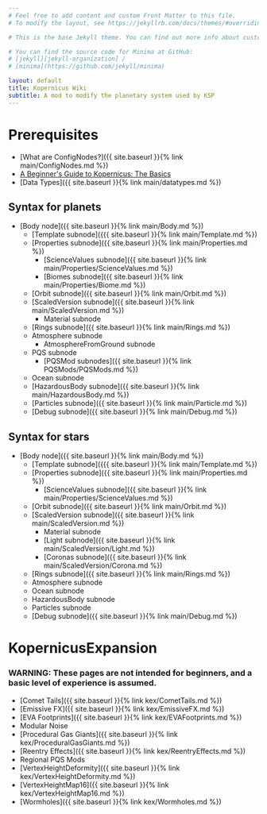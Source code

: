 ```yaml
---
# Feel free to add content and custom Front Matter to this file.
# To modify the layout, see https://jekyllrb.com/docs/themes/#overriding-theme-defaults

# This is the base Jekyll theme. You can find out more info about customizing your Jekyll theme, as well as basic Jekyll usage documentation at [jekyllrb.com](https://jekyllrb.com/)

# You can find the source code for Minima at GitHub:
# [jekyll][jekyll-organization] /
# [minima](https://github.com/jekyll/minima)

layout: default
title: Kopernicus Wiki
subtitle: A mod to modify the planetary system used by KSP
---
```


# Prerequisites
* [What are ConfigNodes?]({{ site.baseurl }}{% link main/ConfigNodes.md %})
* [A Beginner's Guide to Kopernicus: The Basics](https://forum.kerbalspaceprogram.com/index.php?/topic/129540-a-beginners-guide-to-kopernicus-the-basics/)
* [Data Types]({{ site.baseurl }}{% link main/datatypes.md %})

## Syntax for planets
* [Body node]({{ site.baseurl }}{% link main/Body.md %})
  + [Template subnode]({{{ site.baseurl }}{% link main/Template.md %})
  + [Properties subnode]({{ site.baseurl }}{% link main/Properties.md %})
    - [ScienceValues subnode]({{ site.baseurl }}{% link main/Properties/ScienceValues.md %})
    - [Biomes subnode]({{ site.baseurl }}{% link main/Properties/Biome.md %})
  + [Orbit subnode]({{ site.baseurl }}{% link main/Orbit.md %})
  + [ScaledVersion subnode]({{ site.baseurl }}{% link main/ScaledVersion.md %})
    - Material subnode
  + [Rings subnode]({{ site.baseurl }}{% link main/Rings.md %})
  + Atmosphere subnode
    - AtmosphereFromGround subnode
  + PQS subnode
    - [PQSMod subnodes]({{ site.baseurl }}{% link PQSMods/PQSMods.md %})
  + Ocean subnode
  + [HazardousBody subnode]({{ site.baseurl }}{% link main/HazardousBody.md %})
  + [Particles subnode]({{ site.baseurl }}{% link main/Particle.md %})
  + [Debug subnode]({{ site.baseurl }}{% link main/Debug.md %})

## Syntax for stars
* [Body node]({{ site.baseurl }}{% link main/Body.md %})
  + [Template subnode]({{{ site.baseurl }}{% link main/Template.md %})
  + [Properties subnode]({{ site.baseurl }}{% link main/Properties.md %})
    - [ScienceValues subnode]({{ site.baseurl }}{% link main/Properties/ScienceValues.md %})
  + [Orbit subnode]({{ site.baseurl }}{% link main/Orbit.md %})
  + [ScaledVersion subnode]({{ site.baseurl }}{% link main/ScaledVersion.md %})
    - Material subnode
    - [Light subnode]({{ site.baseurl }}{% link main/ScaledVersion/Light.md %})
    - [Coronas subnode]({{ site.baseurl }}{% link main/ScaledVersion/Corona.md %})
  + [Rings subnode]({{ site.baseurl }}{% link main/Rings.md %})
  + Atmosphere subnode
  + Ocean subnode
  + HazardousBody subnode
  + Particles subnode
  + [Debug subnode]({{ site.baseurl }}{% link main/Debug.md %})

# KopernicusExpansion
### WARNING: These pages are not intended for beginners, and a basic level of experience is assumed.
*   [Comet Tails]({{ site.baseurl }}{% link kex/CometTails.md %})
*   [Emissive FX]({{ site.baseurl }}{% link kex/EmissiveFX.md %})
*   [EVA Footprints]({{ site.baseurl }}{% link kex/EVAFootprints.md %})
*   Modular Noise
*   [Procedural Gas Giants]({{ site.baseurl }}{% link kex/ProceduralGasGiants.md %})
*   [Reentry Effects]({{ site.baseurl }}{% link kex/ReentryEffects.md %})
*   Regional PQS Mods
*   [VertexHeightDeformity]({{ site.baseurl }}{% link kex/VertexHeightDeformity.md %})
*   [VertexHeightMap16]({{ site.baseurl }}{% link kex/VertexHeightMap16.md %})
*   [Wormholes]({{ site.baseurl }}{% link kex/Wormholes.md %})
